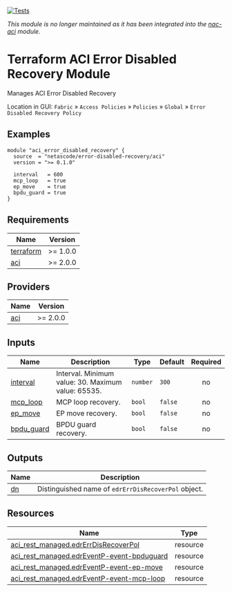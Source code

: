 <!-- BEGIN_TF_DOCS -->
[![Tests](https://github.com/netascode/terraform-aci-error-disabled-recovery/actions/workflows/test.yml/badge.svg)](https://github.com/netascode/terraform-aci-error-disabled-recovery/actions/workflows/test.yml)

*This module is no longer maintained as it has been integrated into the [nac-aci](https://github.com/netascode/terraform-aci-nac-aci) module.*

# Terraform ACI Error Disabled Recovery Module

Manages ACI Error Disabled Recovery

Location in GUI:
`Fabric` » `Access Policies` » `Policies` » `Global` » `Error Disabled Recovery Policy`

## Examples

```hcl
module "aci_error_disabled_recovery" {
  source  = "netascode/error-disabled-recovery/aci"
  version = ">= 0.1.0"

  interval   = 600
  mcp_loop   = true
  ep_move    = true
  bpdu_guard = true
}
```

## Requirements

| Name | Version |
|------|---------|
| <a name="requirement_terraform"></a> [terraform](#requirement\_terraform) | >= 1.0.0 |
| <a name="requirement_aci"></a> [aci](#requirement\_aci) | >= 2.0.0 |

## Providers

| Name | Version |
|------|---------|
| <a name="provider_aci"></a> [aci](#provider\_aci) | >= 2.0.0 |

## Inputs

| Name | Description | Type | Default | Required |
|------|-------------|------|---------|:--------:|
| <a name="input_interval"></a> [interval](#input\_interval) | Interval. Minimum value: 30. Maximum value: 65535. | `number` | `300` | no |
| <a name="input_mcp_loop"></a> [mcp\_loop](#input\_mcp\_loop) | MCP loop recovery. | `bool` | `false` | no |
| <a name="input_ep_move"></a> [ep\_move](#input\_ep\_move) | EP move recovery. | `bool` | `false` | no |
| <a name="input_bpdu_guard"></a> [bpdu\_guard](#input\_bpdu\_guard) | BPDU guard recovery. | `bool` | `false` | no |

## Outputs

| Name | Description |
|------|-------------|
| <a name="output_dn"></a> [dn](#output\_dn) | Distinguished name of `edrErrDisRecoverPol` object. |

## Resources

| Name | Type |
|------|------|
| [aci_rest_managed.edrErrDisRecoverPol](https://registry.terraform.io/providers/CiscoDevNet/aci/latest/docs/resources/rest_managed) | resource |
| [aci_rest_managed.edrEventP-event-bpduguard](https://registry.terraform.io/providers/CiscoDevNet/aci/latest/docs/resources/rest_managed) | resource |
| [aci_rest_managed.edrEventP-event-ep-move](https://registry.terraform.io/providers/CiscoDevNet/aci/latest/docs/resources/rest_managed) | resource |
| [aci_rest_managed.edrEventP-event-mcp-loop](https://registry.terraform.io/providers/CiscoDevNet/aci/latest/docs/resources/rest_managed) | resource |
<!-- END_TF_DOCS -->